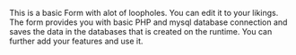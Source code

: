 <p>This is a basic Form with alot of loopholes. You can edit it to your likings. The form provides you with basic PHP and mysql database connection and saves the data in the databases that is created on the runtime. You can further add your features and use it. </p>
